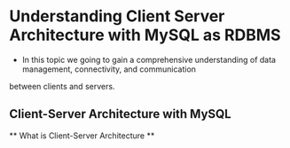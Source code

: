 # Understanding Client Server Architecture with MySQL as RDBMS

- In this topic we going to gain a comprehensive understanding of data management, connectivity, and communication

between clients and servers.

## Client-Server Architecture with MySQL

** What is Client-Server Architecture **
